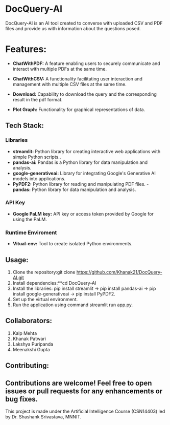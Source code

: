 
# DocQuery-AI
 DocQuery-AI is an AI tool created to converse with uploaded CSV and PDF files and provide us with information about the questions posed.

# Features:
- **ChatWithPDF:** A feature enabling users to securely communicate and interact with multiple PDFs at the same time.

- **ChatWithCSV:**  A functionality facilitating user interaction and management with multiple CSV files at the same time.
- **Download:** Capability to download the query and the corresponding result in the pdf format.
- **Plot Graph:** Functionality for graphical representations of data.


## Tech Stack:
### Libraries
- **streamlit:** Python library for creating interactive web applications with simple Python scripts..
- **pandas-ai:** Pandas is a Python library for data manipulation and analysis.
- **google-generativeai:** Library for integrating Google's Generative AI models into applications.
- **PyPDF2:** Python library for reading and manipulating PDF files.
-**pandas:** Python library for data manipulation and analysis.
### API Key
- **Google PaLM key:** API key or access token provided by Google for using the PaLM.
### Runtime Enviroment
- **Vitual-env:** Tool to create isolated Python environments.


## Usage:
1. Clone the 
repository:git clone https://github.com/Khanak21/DocQuery-AI.git
2. Install dependencies:**cd DocQuery-AI
3. Install the libraries: pip install streamlit -> pip install pandas-ai -> pip install google-generativeai ->
pip install PyPDF2.
4. Set up the virtual environment.
5. Run the application using command streamlit run app.py.


## Collaborators:
1. Kalp Mehta
2. Khanak Patwari
3. Lakshya Puripanda
4. Meenakshi Gupta

## Contributing:
Contributions are welcome! Feel free to open issues or pull requests for any enhancements or bug fixes.
- 
This project is made under the Artificial Intelligence Course (CSN14403) led by Dr. Shashank Srivastava, MNNIT.

